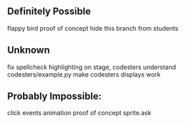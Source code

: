 ## Definitely Possible
flappy bird proof of concept
hide this branch from students


## Unknown
fix spellcheck highlighting on stage, codesters
understand codesters/example.py
make codesters displays work


## Probably Impossible:
click events
animation proof of concept
sprite.ask

